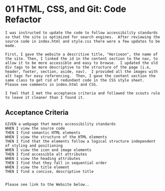 # 01 HTML, CSS, and Git: Code Refactor

    I was instructed to update the code to follow accessibility standards so that the site is optimized for search engines.  After reviewing the source code in index.html and style.css there were a few updates to be made.

    First, I gave the website a descritive title, "Horiseon", the name of the site. Then, I linked the id in the content section to the nav, to allow it to be more accessible and easy to browse.  I updated the old div tags to be more descriptive to the structure of the page (i.e, header, footer, section, aside, nav).  I provided all the images with alt tags for easy referencing.  Then, I gave the content section the same class to get rid of redundant code in the CSS style sheet.  Please see comments in index.html and CSS. 

    I feel that I met the acceptance criteria and followed the scouts rule to leave it cleaner than I found it. 

 ## Acceptance Criteria

```
GIVEN a webpage that meets accessibility standards
WHEN I view the source code
THEN I find semantic HTML elements
WHEN I view the structure of the HTML elements
THEN I find that the elements follow a logical structure independent of styling and positioning
WHEN I view the icon and image elements
THEN I find accessible alt attributes
WHEN I view the heading attributes
THEN I find that they fall in sequential order
WHEN I view the title element
THEN I find a concise, descriptive title


Please see link to the Website below..


    

    